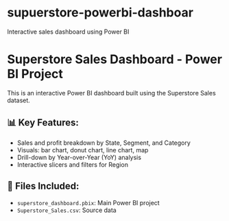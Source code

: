 # supuerstore-powerbi-dashboar
Interactive sales dashboard using Power BI
# Superstore Sales Dashboard - Power BI Project

This is an interactive Power BI dashboard built using the Superstore Sales dataset.

## 📊 Key Features:
- Sales and profit breakdown by State, Segment, and Category
- Visuals: bar chart, donut chart, line chart, map
- Drill-down by Year-over-Year (YoY) analysis
- Interactive slicers and filters for Region

## 📂 Files Included:
- `superstore_dashboard.pbix`: Main Power BI project
- `Superstore_Sales.csv`: Source data




